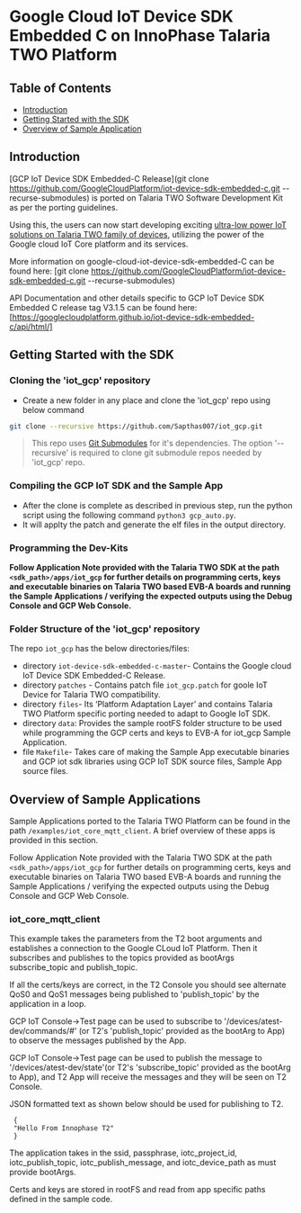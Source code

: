 # Google Cloud IoT Device SDK Embedded C on InnoPhase Talaria TWO Platform

## Table of Contents

- [Introduction](#introduction)
- [Getting Started with the SDK](#get-started)
- [Overview of Sample Application](#sample-app)

## Introduction

<a name="introduction"></a>

[GCP IoT Device SDK Embedded-C Release](git clone https://github.com/GoogleCloudPlatform/iot-device-sdk-embedded-c.git --recurse-submodules) is ported on Talaria TWO Software Development Kit as per the porting guidelines.

Using this, the users can now start developing exciting [ultra-low power IoT solutions on Talaria TWO family of devices](https://innophaseinc.com/talaria-technology-details/), utilizing the power of the Google cloud IoT Core platform and its services.

More information on google-cloud-iot-device-sdk-embedded-C can be found here:
[git clone https://github.com/GoogleCloudPlatform/iot-device-sdk-embedded-c.git --recurse-submodules)

API Documentation and other details specific to GCP IoT Device SDK Embedded C release tag V3.1.5 can be found here:
[https://googlecloudplatform.github.io/iot-device-sdk-embedded-c/api/html/]

## Getting Started with the SDK

<a name="get-started"></a>

### Cloning the 'iot_gcp' repository
- Create a new folder in any place and clone the 'iot_gcp' repo using below command
``` bash
git clone --recursive https://github.com/Sapthas007/iot_gcp.git
```
> This repo uses [Git Submodules](https://git-scm.com/book/en/v2/Git-Tools-Submodules) for it's dependencies. The option '--recursive' is required to clone git submodule repos needed by 'iot_gcp' repo.


### Compiling the GCP IoT SDK and the Sample App
- After the clone is complete as described in previous step, run the python script using the following command `python3 gcp_auto.py`.
- It will applty the patch and generate the elf files in the output directory. 


### Programming the Dev-Kits
**Follow Application Note provided with the Talaria TWO SDK at the path `<sdk_path>/apps/iot_gcp` for further details on programming certs, keys and executable binaries on Talaria TWO based EVB-A boards and running the Sample Applications / verifying the expected outputs using the Debug Console and GCP Web Console.**

### Folder Structure of the 'iot_gcp' repository
The repo `iot_gcp` has the below directories/files:

- directory `iot-device-sdk-embedded-c-master`- Contains the Google cloud IoT Device SDK Embedded-C Release.
- directory `patches` - Contains patch file `iot_gcp.patch` for goole IoT Device for Talaria TWO compatibility.
- directory `files`- Its ‘Platform Adaptation Layer’ and contains Talaria TWO Platform specific porting needed to adapt to Google IoT SDK.
- directory `data`: Provides the sample rootFS folder structure to be used while programming the GCP certs and keys to EVB-A for iot_gcp Sample Application.
- file `Makefile`- Takes care of making the Sample App executable binaries and GCP iot sdk libraries using GCP IoT SDK source files, Sample App source files.

## Overview of Sample Applications

<a name="iot_core_mqtt_client"></a>

Sample Applications ported to the Talaria TWO Platform can be found in the path `/examples/iot_core_mqtt_client`.
A brief overview of these apps is provided in this section.

Follow Application Note provided with the Talaria TWO SDK at the path `<sdk_path>/apps/iot_gcp` for further details on programming certs, keys and executable binaries on Talaria TWO based EVB-A boards and running the Sample Applications / verifying the expected outputs using the Debug Console and GCP Web Console.
 
### iot_core_mqtt_client
This example takes the parameters from the  T2 boot arguments and establishes a connection to the Google CLoud IoT Platform.
Then it subscribes and publishes to the topics provided as bootArgs subscribe_topic and publish_topic.

If all the certs/keys are correct, in the T2 Console you should see alternate QoS0 and QoS1 messages being published to 'publish_topic' by the application in a loop.

GCP IoT Console->Test page can be used to subscribe to '/devices/atest-dev/commands/#' (or T2's 'publish_topic' provided as the bootArg to App) to observe the messages published by the App.

GCP IoT Console->Test page can be used to publish the message to '/devices/atest-dev/state'(or T2's 'subscribe_topic' provided as the bootArg to App), and T2 App will receive the
messages and they will be seen on T2 Console.

JSON formatted text as shown below should be used for publishing to T2.
```
 {
 "Hello From Innophase T2"
 }
```

The application takes in the ssid, passphrase, iotc_project_id, iotc_publish_topic, iotc_publish_message, and iotc_device_path as must provide bootArgs.

Certs and keys are stored in rootFS and read from app specific paths defined in the sample code.



